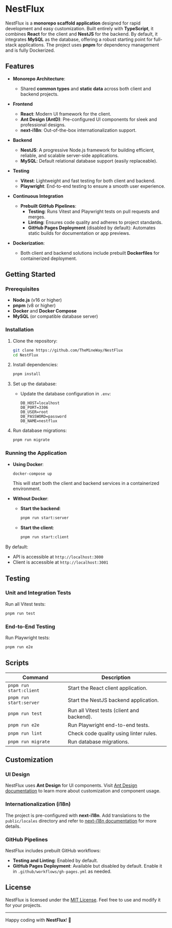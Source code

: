 # NestFlux

NestFlux is a **monorepo scaffold application** designed for rapid development and easy customization. Built entirely with **TypeScript**, it combines **React** for the client and **NestJS** for the backend. By default, it integrates **MySQL** as the database, offering a robust starting point for full-stack applications. The project uses **pnpm** for dependency management and is fully Dockerized.

## Features

- **Monorepo Architecture**:

  - Shared **common types** and **static data** across both client and backend projects.

- **Frontend**

  - **React**: Modern UI framework for the client.
  - **Ant Design (AntD)**: Pre-configured UI components for sleek and professional designs.
  - **next-i18n**: Out-of-the-box internationalization support.

- **Backend**

  - **NestJS**: A progressive Node.js framework for building efficient, reliable, and scalable server-side applications.
  - **MySQL**: Default relational database support (easily replaceable).

- **Testing**

  - **Vitest**: Lightweight and fast testing for both client and backend.
  - **Playwright**: End-to-end testing to ensure a smooth user experience.

- **Continuous Integration**

  - **Prebuilt GitHub Pipelines**:
    - **Testing**: Runs Vitest and Playwright tests on pull requests and merges.
    - **Linting**: Ensures code quality and adheres to project standards.
    - **GitHub Pages Deployment** (disabled by default): Automates static builds for documentation or app previews.

- **Dockerization**:
  - Both client and backend solutions include prebuilt **Dockerfiles** for containerized deployment.

## Getting Started

### Prerequisites

- **Node.js** (v16 or higher)
- **pnpm** (v8 or higher)
- **Docker** and **Docker Compose**
- **MySQL** (or compatible database server)

### Installation

1. Clone the repository:

   ```bash
   git clone https://github.com/TheMineWay/NestFlux
   cd NestFlux
   ```

2. Install dependencies:

   ```bash
   pnpm install
   ```

3. Set up the database:

   - Update the database configuration in `.env`:
     ```env
     DB_HOST=localhost
     DB_PORT=3306
     DB_USER=root
     DB_PASSWORD=password
     DB_NAME=nestflux
     ```

4. Run database migrations:
   ```bash
   pnpm run migrate
   ```

### Running the Application

- **Using Docker**:

  ```bash
  docker-compose up
  ```

  This will start both the client and backend services in a containerized environment.

- **Without Docker**:
  - **Start the backend**:
    ```bash
    pnpm run start:server
    ```
  - **Start the client**:
    ```bash
    pnpm run start:client
    ```

By default:

- API is accessible at `http://localhost:3000`
- Client is accessible at `http://localhost:3001`

## Testing

### Unit and Integration Tests

Run all Vitest tests:

```bash
pnpm run test
```

### End-to-End Testing

Run Playwright tests:

```bash
pnpm run e2e
```

## Scripts

| Command                 | Description                                |
| ----------------------- | ------------------------------------------ |
| `pnpm run start:client` | Start the React client application.        |
| `pnpm run start:server` | Start the NestJS backend application.      |
| `pnpm run test`         | Run all Vitest tests (client and backend). |
| `pnpm run e2e`          | Run Playwright end-to-end tests.           |
| `pnpm run lint`         | Check code quality using linter rules.     |
| `pnpm run migrate`      | Run database migrations.                   |

## Customization

### UI Design

NestFlux uses **Ant Design** for UI components. Visit [Ant Design documentation](https://ant.design/docs/react/introduce) to learn more about customization and component usage.

### Internationalization (i18n)

The project is pre-configured with **next-i18n**. Add translations to the `public/locales` directory and refer to [next-i18n documentation](https://www.npmjs.com/package/next-i18next) for more details.

### GitHub Pipelines

NestFlux includes prebuilt GitHub workflows:

- **Testing and Linting**: Enabled by default.
- **GitHub Pages Deployment**: Available but disabled by default. Enable it in `.github/workflows/gh-pages.yml` as needed.

## License

NestFlux is licensed under the [MIT License](LICENSE). Feel free to use and modify it for your projects.

---

Happy coding with **NestFlux**! 🚀
